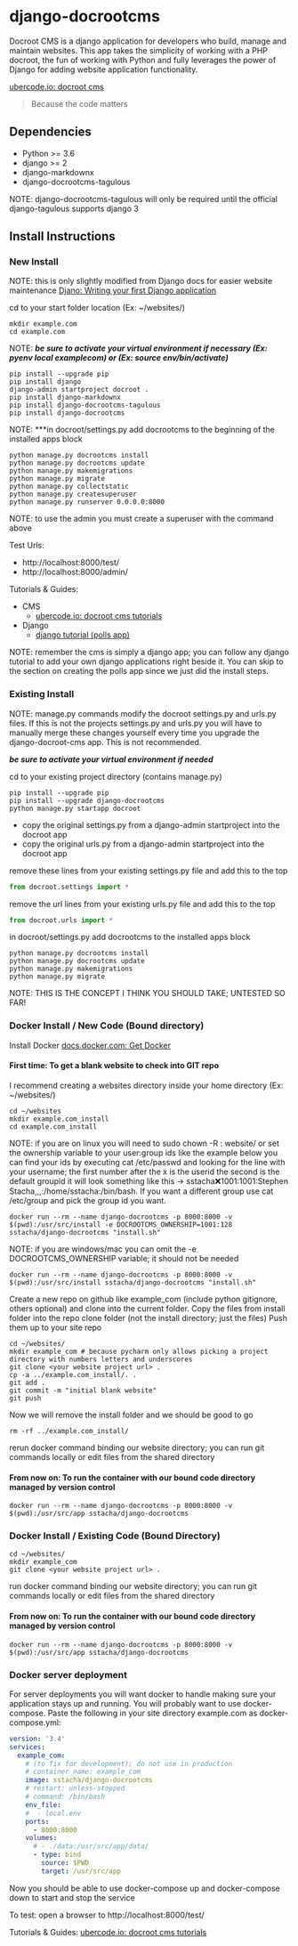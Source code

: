 # django-docrootcms
Docroot CMS is a django application for developers who build, manage and maintain websites.  This app takes the simplicity of working with a PHP docroot, the fun of working with Python and fully leverages the power of Django for adding website application functionality.

[ubercode.io: docroot cms](https://www.ubercode/io/products/docrootcms)
> Because the code matters

## Dependencies
* Python >= 3.6
* django >= 2
* django-markdownx
* django-docrootcms-tagulous

NOTE: django-docrootcms-tagulous will only be required until the official django-tagulous supports django 3

## Install Instructions
### New Install
NOTE: this is only slightly modified from Django docs for easier website maintenance
[Djano: Writing your first Django application](https://docs.djangoproject.com/en/3.0/intro/tutorial01/)

cd to your start folder location (Ex: ~/websites/)
```shell script
mkdir example.com
cd example.com
```
NOTE: ***be sure to activate your virtual environment if necessary 
(Ex: pyenv local examplecom) or (Ex: source env/bin/activate)***
```shell script
pip install --upgrade pip
pip install django
django-admin startproject docroot .
pip install django-markdownx
pip install django-docrootcms-tagulous
pip install django-docrootcms
```
NOTE: ***in docroot/settings.py add docrootcms to the beginning of the installed apps block
```shell script
python manage.py docrootcms install
python manage.py docrootcms update
python manage.py makemigrations
python manage.py migrate
python manage.py collectstatic
python manage.py createsuperuser
python manage.py runserver 0.0.0.0:8000
```
NOTE: to use the admin you must create a superuser with the command above

Test Urls:
- http://localhost:8000/test/
- http://localhost:8000/admin/

Tutorials & Guides: 
- CMS
    - [ubercode.io: docroot cms tutorials](https://www.ubercode/io/products/docrootcms/tutorials)
- Django
    - [django tutorial (polls app)](https://docs.djangoproject.com/en/3.1/intro/tutorial01/)

NOTE: remember the cms is simply a django app; you can follow any django tutorial to add your own django applications right beside it.  You can skip to the section on creating the polls app since we just did the install steps.

### Existing Install
NOTE: manage.py commands modify the docroot settings.py and urls.py files.  If this is not the projects settings.py and urls.py you will have to manually merge these changes yourself every time you upgrade the django-docroot-cms app.  This is not recommended.

***be sure to activate your virtual environment if needed***

cd to your existing project directory (contains manage.py)
```shell script
pip install --upgrade pip
pip install --upgrade django-docrootcms
python manage.py startapp docroot
```

* copy the original settings.py from a django-admin startproject into the docroot app
* copy the original urls.py from a django-admin startproject into the docroot app

remove these lines from your existing settings.py file and add this to the top
```python
from docroot.settings import *
```
remove the url lines from your existing urls.py file and add this to the top
```python
from docroot.urls import *
```
in docroot/settings.py add docrootcms to the installed apps block
```shell script
python manage.py docrootcms install
python manage.py docrootcms update
python manage.py makemigrations
python manage.py migrate
```
NOTE: THIS IS THE CONCEPT I THINK YOU SHOULD TAKE; UNTESTED SO FAR!

### Docker Install / New Code (Bound directory)

Install Docker [docs.docker.com: Get Docker](https://docs.docker.com/get-docker/) 

#### First time: To get a blank website to check into GIT repo

I recommend creating a websites directory inside your home directory (Ex: ~/websites/)

```shell script
cd ~/websites
mkdir example.com_install
cd example.com_install
```

NOTE: if you are on linux you will need to sudo chown -R <yourusername>:<yourgroupname> website/ or set the ownership variable to your user:group ids like the example below
    you can find your ids by executing cat /etc/passwd and looking for the line with your username; the first number after the x is the userid the second is the default groupid
    it will look something like this -> sstacha:x:1001:1001:Stephen Stacha,,,:/home/sstacha:/bin/bash.  If you want a different group use cat /etc/group and pick the group id you want.

```shell script
docker run --rm --name django-docrootcms -p 8000:8000 -v $(pwd):/usr/src/install -e DOCROOTCMS_OWNERSHIP=1001:128 sstacha/django-docrootcms "install.sh"
```
NOTE: if you are windows/mac you can omit the -e DOCROOTCMS_OWNERSHIP variable; it should not be needed
```shell scriptyou can find your groupid
docker run --rm --name django-docrootcms -p 8000:8000 -v $(pwd):/usr/src/install sstacha/django-docrootcms "install.sh"
```

Create a new repo on github like example_com (include python gitignore, others optional) and clone into the current folder.
Copy the files from install folder into the repo clone folder (not the install directory; just the files)
Push them up to your site repo
```shell script
cd ~/websites/
mkdir example_com # because pycharm only allows picking a project directory with numbers letters and underscores
git clone <your website project url> .
cp -a ../example.com_install/. .
git add .
git commit -m "initial blank website"
git push
```
Now we will remove the install folder and we should be good to go
```shell script
rm -rf ../example.com_install/
```
rerun docker command binding our website directory; you can run git commands locally or edit files from the shared directory

#### From now on: To run the container with our bound code directory managed by version control
```shell script
docker run --rm --name django-docrootcms -p 8000:8000 -v $(pwd):/usr/src/app sstacha/django-docrootcms
```

### Docker Install / Existing Code (Bound Directory)
```shell script
cd ~/websites/
mkdir example_com
git clone <your website project url> .
```

run docker command binding our website directory; you can run git commands locally or edit files from the shared directory
#### From now on: To run the container with our bound code directory managed by version control
```shell script
docker run --rm --name django-docrootcms -p 8000:8000 -v $(pwd):/usr/src/app sstacha/django-docrootcms
```


### Docker server deployment
For server deployments you will want docker to handle making sure your application stays up and running.  You will probably 
want to use docker-compose.  Paste the following in your site directory example.com as docker-compose.yml:

```yaml
version: '3.4'
services:
  example_com:
    # (to fix for development); do not use in production
    # container_name: example_com
    image: sstacha/django-docrootcms
    # restart: unless-stopped
    # command: /bin/bash
    env_file: 
    #  - local.env
    ports:
      - 8000:8000
    volumes:
      # - ./data:/usr/src/app/data/
      - type: bind
        source: $PWD
        target: /usr/src/app

```

Now you should be able to use docker-compose up and docker-compose down to start and stop the service

To test: open a browser to http://localhost:8000/test/

Tutorials & Guides: [ubercode.io: docroot cms tutorials](https://www.ubercode/io/products/docrootcms/tutorials)

